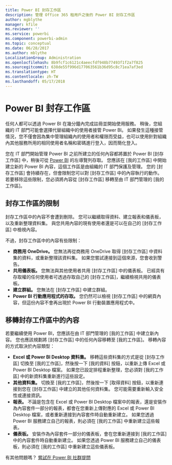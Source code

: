 ```yaml
---
title: Power BI 封存工作區
description: 管理 Office 365 租用戶之後的 Power BI 封存工作區
author: mgblythe
manager: kfile
ms.reviewer: ''
ms.service: powerbi
ms.component: powerbi-admin
ms.topic: conceptual
ms.date: 06/28/2017
ms.author: mblythe
LocalizationGroup: Administration
ms.openlocfilehash: 8b9fcf1c6121c4aeecfdf948b77493f1f2a7f825
ms.sourcegitcommit: 638de55f996d177063561b36d95c8c71ea7af3ed
ms.translationtype: HT
ms.contentlocale: zh-TW
ms.lasthandoff: 05/17/2018
---
```

# <a name="power-bi-archived-workspace"></a>Power BI 封存工作區
任何人都可以透過 Power BI 在幾分鐘內完成註冊並開始使用服務。  稍後，您組織的 IT 部門可能會選擇代替組織中的使用者接管 Power BI。  如果發生這種接管情況，您不僅會因為集中管理組織內的使用者和權限而受益，也可以使用針對組織內其他服務所用的相同使用者名稱和密碼進行登入，因而簡化登入。 

您在 IT 部門開始管理 Power BI 之前所建立的任何內容都將置於 Power BI [封存工作區] 中，稍後可從 [Power BI](https://app.powerbi.com) 的左導覽列存取。  您應該在 [我的工作區] 中開始建立新的 Power BI 內容，這個工作區是由組織的 IT 部門保護及管理。  您的 [封存工作區] 會持續存在，但會限制您可以對 [封存工作區] 中的內容執行的動作。  若要移除這些限制，您必須將內容從 [封存工作區] 移轉至由 IT 部門管理的 [我的工作區]。

## <a name="restrictions-in-your-archived-workspace"></a>封存工作區的限制
封存工作區中的內容不會遭到刪除。  您可以繼續取得資料、建立報表和儀表板，以及重新整理資料集。  與您共用內容的現有使用者還是可以在自己的 [封存工作區] 中檢視內容。

不過，封存工作區中的內容有些限制：

* **商務用 OneDrive。**  您無法再從商務用 OneDrive 取得 [封存工作區] 中資料集的資料，或重新整理該資料集。  如果您嘗試連接到這個來源，您會收到警告。
* **共用儀表板。**  您無法與其他使用者共用 [封存工作區] 中的儀表板。  已經具有存取權的任何使用者可透過存取自己的 [封存工作區]，繼續檢視共用的儀表板。
* **建立群組。**  您無法在 [封存工作區] 中建立群組。
* **Power BI 行動應用程式的存取。**  您仍然可以檢視 [封存工作區] 中的網頁內容，但這份內容不會再出現於 Power BI 行動裝置應用程式中。

## <a name="migrating-content-in-your-archived-workspace"></a>移轉封存工作區中的內容
若要繼續使用 Power BI，您應該在由 IT 部門管理的 [我的工作區] 中建立新內容。   您也應該規劃將 [封存工作區] 中的任何內容移轉至 [我的工作區]。  移轉內容的方式取決於內容類型：

* **Excel 或 Power BI Desktop 資料集。**  移轉這些資料集的方式是從 [封存工作區] 切換至 [我的工作區]，然後按一下 [我的資料] 按鈕，以重新上傳 Excel 或 Power BI Desktop 檔案。  如果您已設定排程重新整理，您必須對 [我的工作區] 中的新資料集重新進行這些設定。
* **其他資料集。**  切換至 [我的工作區]，然後按一下 [取得資料] 按鈕，以重新連接到您在 [封存工作區] 中建立的其他任何資料集。  您可能需要重新輸入安全性或連接資訊。
* **報表。**  不論是包含在 Excel 或 Power BI Desktop 檔案中的報表，還是安裝作為內容套件一部分的報表，都會在您重新上傳對應的 Excel 或 Power BI Desktop 檔案，或者重新連接到內容套件時自動重新建立。  如果您透過 Power BI 服務建立自己的報表，則必須在 [我的工作區] 中重新建立這些報表。
* **儀表板。**  安裝作為內容套件一部分的儀表板，會在您重新連接到 [我的工作區] 中的內容套件時自動重新建立。  如果您透過 Power BI 服務建立自己的儀表板，則必須在 [我的工作區] 中重新建立這些儀表板。

有其他問題嗎？ [嘗試在 Power BI 社群提問](http://community.powerbi.com/)

